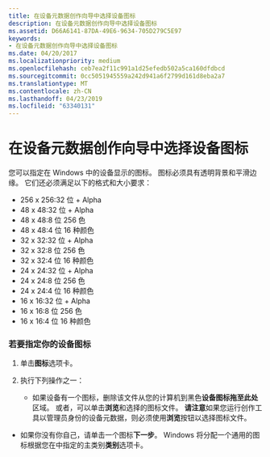 ```yaml
---
title: 在设备元数据创作向导中选择设备图标
description: 在设备元数据创作向导中选择设备图标
ms.assetid: D66A6141-87DA-49E6-9634-705D279C5E97
keywords:
- 在设备元数据创作向导中选择设备图标
ms.date: 04/20/2017
ms.localizationpriority: medium
ms.openlocfilehash: ceb7ea2f11c991a1d25efedb502a5ca160dfdbcd
ms.sourcegitcommit: 0cc5051945559a242d941a6f2799d161d8eba2a7
ms.translationtype: MT
ms.contentlocale: zh-CN
ms.lasthandoff: 04/23/2019
ms.locfileid: "63340131"
---
```

# <a name="select-device-icon-in-the-device-metadata-authoring-wizard"></a>在设备元数据创作向导中选择设备图标


您可以指定在 Windows 中的设备显示的图标。 图标必须具有透明背景和平滑边缘。 它们还必须满足以下的格式和大小要求：

-   256 x 256:32 位 + Alpha
-   48 x 48:32 位 + Alpha
-   48 x 48:8 位 256 色
-   48 x 48:4 位 16 种颜色
-   32 x 32:32 位 + Alpha
-   32 x 32:8 位 256 色
-   32 x 32:4 位 16 种颜色
-   24 x 24:32 位 + Alpha
-   24 x 24:8 位 256 色
-   24 x 24:4 位 16 种颜色
-   16 x 16:32 位 + Alpha
-   16 x 16:8 位 256 色
-   16 x 16:4 位 16 种颜色

### <a name="span-idtospecifyaniconforyourdevicespanspan-idtospecifyaniconforyourdevicespanspan-idtospecifyaniconforyourdevicespanto-specify-an-icon-for-your-device"></a><span id="To_specify_an_icon_for_your_device"></span><span id="to_specify_an_icon_for_your_device"></span><span id="TO_SPECIFY_AN_ICON_FOR_YOUR_DEVICE"></span>若要指定你的设备图标

1.  单击**图标**选项卡。
2.  执行下列操作之一：

    -   如果设备有一个图标，删除该文件从您的计算机到黑色**设备图标拖至此处**区域。 或者，可以单击**浏览**和选择的图标文件。
        **请注意**如果您运行创作工具以管理员身份的设备元数据，则必须使用**浏览**按钮以选择图标文件。




-   如果你没有你自己，请单击一个图标**下一步**。 Windows 将分配一个通用的图标根据您在中指定的主类别**类别**选项卡。










